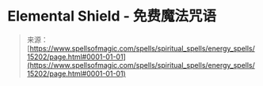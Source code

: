 <!--yml

category: 未分类

date: 2024-06-12 18:54:31

-->

# Elemental Shield - 免费魔法咒语

> 来源：[https://www.spellsofmagic.com/spells/spiritual_spells/energy_spells/15202/page.html#0001-01-01](https://www.spellsofmagic.com/spells/spiritual_spells/energy_spells/15202/page.html#0001-01-01)

